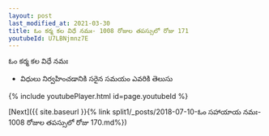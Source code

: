 ```yaml
---
layout: post
last_modified_at: 2021-03-30
title: ఓం కర్మ కల విధే నమః- 1008 రోజుల తపస్సులో రోజు 171
youtubeId: U7LBNjmnz7E
---
```

 
 
 ఓం కర్మ కల విధే నమః  
 
 -  విధులు నిర్వహించడానికి సరైన సమయం ఎవరికి తెలుసు 
 
  
 
  
 
 
 
 
 
 


{% include youtubePlayer.html id=page.youtubeId %}
 
[Next]({{ site.baseurl }}{% link  split1/_posts/2018-07-10-ఓం సహాయాయ నమః- 1008 రోజుల తపస్సులో రోజు 170.md%})
 
